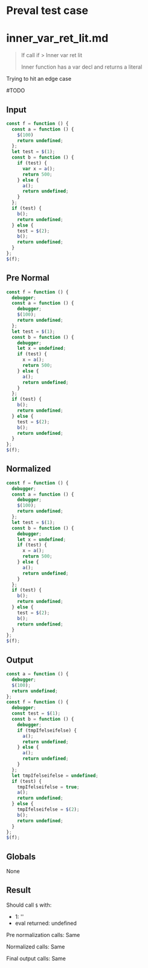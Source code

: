 # Preval test case

# inner_var_ret_lit.md

> If call if > Inner var ret lit
>
> Inner function has a var decl and returns a literal

Trying to hit an edge case

#TODO

## Input

`````js filename=intro
const f = function () {
  const a = function () {
    $(100)
    return undefined;
  };
  let test = $(1);
  const b = function () {
    if (test) {
      var x = a();
      return 500;
    } else {
      a();
      return undefined;
    }
  };
  if (test) {
    b();
    return undefined;
  } else {
    test = $(2);
    b();
    return undefined;
  }
};
$(f);
`````

## Pre Normal

`````js filename=intro
const f = function () {
  debugger;
  const a = function () {
    debugger;
    $(100);
    return undefined;
  };
  let test = $(1);
  const b = function () {
    debugger;
    let x = undefined;
    if (test) {
      x = a();
      return 500;
    } else {
      a();
      return undefined;
    }
  };
  if (test) {
    b();
    return undefined;
  } else {
    test = $(2);
    b();
    return undefined;
  }
};
$(f);
`````

## Normalized

`````js filename=intro
const f = function () {
  debugger;
  const a = function () {
    debugger;
    $(100);
    return undefined;
  };
  let test = $(1);
  const b = function () {
    debugger;
    let x = undefined;
    if (test) {
      x = a();
      return 500;
    } else {
      a();
      return undefined;
    }
  };
  if (test) {
    b();
    return undefined;
  } else {
    test = $(2);
    b();
    return undefined;
  }
};
$(f);
`````

## Output

`````js filename=intro
const a = function () {
  debugger;
  $(100);
  return undefined;
};
const f = function () {
  debugger;
  const test = $(1);
  const b = function () {
    debugger;
    if (tmpIfelseifelse) {
      a();
      return undefined;
    } else {
      a();
      return undefined;
    }
  };
  let tmpIfelseifelse = undefined;
  if (test) {
    tmpIfelseifelse = true;
    a();
    return undefined;
  } else {
    tmpIfelseifelse = $(2);
    b();
    return undefined;
  }
};
$(f);
`````

## Globals

None

## Result

Should call `$` with:
 - 1: '<function>'
 - eval returned: undefined

Pre normalization calls: Same

Normalized calls: Same

Final output calls: Same
